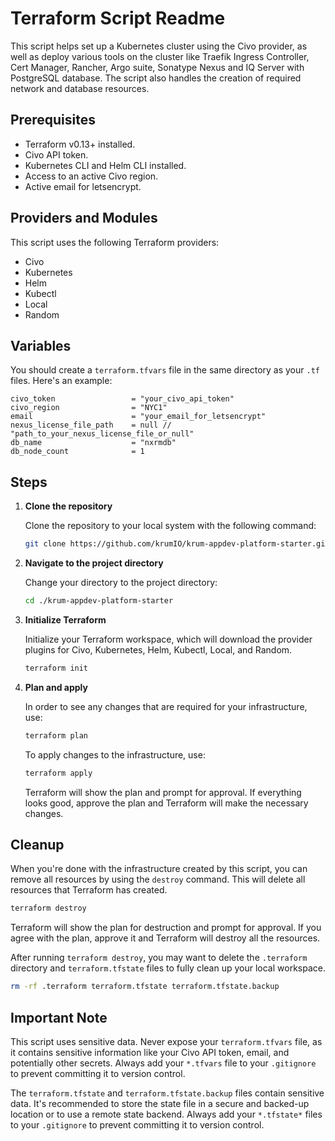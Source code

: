 # Terraform Script Readme

This script helps set up a Kubernetes cluster using the Civo provider, as well as deploy various tools on the cluster like Traefik Ingress Controller, Cert Manager, Rancher, Argo suite, Sonatype Nexus and IQ Server with PostgreSQL database. The script also handles the creation of required network and database resources.

## Prerequisites

- Terraform v0.13+ installed.
- Civo API token.
- Kubernetes CLI and Helm CLI installed.
- Access to an active Civo region.
- Active email for letsencrypt.

## Providers and Modules

This script uses the following Terraform providers:

- Civo
- Kubernetes
- Helm
- Kubectl
- Local
- Random

## Variables

You should create a `terraform.tfvars` file in the same directory as your `.tf` files. Here's an example:

```hcl
civo_token                 = "your_civo_api_token"
civo_region                = "NYC1"
email                      = "your_email_for_letsencrypt"
nexus_license_file_path    = null // "path_to_your_nexus_license_file_or_null"
db_name                    = "nxrmdb"
db_node_count              = 1
```

## Steps

1. **Clone the repository**

    Clone the repository to your local system with the following command:

    ```bash
    git clone https://github.com/krumIO/krum-appdev-platform-starter.git
    ```

2. **Navigate to the project directory**

    Change your directory to the project directory:

    ```bash
    cd ./krum-appdev-platform-starter
    ```


3. **Initialize Terraform**

    Initialize your Terraform workspace, which will download the provider plugins for Civo, Kubernetes, Helm, Kubectl, Local, and Random.

    ```bash
    terraform init
    ```

4. **Plan and apply**

    In order to see any changes that are required for your infrastructure, use:

    ```bash
    terraform plan
    ```

    To apply changes to the infrastructure, use:

    ```bash
    terraform apply
    ```

    Terraform will show the plan and prompt for approval. If everything looks good, approve the plan and Terraform will make the necessary changes.

## Cleanup

When you're done with the infrastructure created by this script, you can remove all resources by using the `destroy` command. This will delete all resources that Terraform has created.

```bash
terraform destroy
```

Terraform will show the plan for destruction and prompt for approval. If you agree with the plan, approve it and Terraform will destroy all the resources.

After running `terraform destroy`, you may want to delete the `.terraform` directory and `terraform.tfstate` files to fully clean up your local workspace.

```bash
rm -rf .terraform terraform.tfstate terraform.tfstate.backup
```

## Important Note

This script uses sensitive data. Never expose your `terraform.tfvars` file, as it contains sensitive information like your Civo API token, email, and potentially other secrets. Always add your `*.tfvars` file to your `.gitignore` to prevent committing it to version control.

The `terraform.tfstate` and `terraform.tfstate.backup` files contain sensitive data. It's recommended to store the state file in a secure and backed-up location or to use a remote state backend. Always add your `*.tfstate*` files to your `.gitignore` to prevent committing it to version control.
